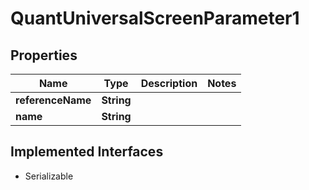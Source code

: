 

# QuantUniversalScreenParameter1


## Properties

Name | Type | Description | Notes
------------ | ------------- | ------------- | -------------
**referenceName** | **String** |  | 
**name** | **String** |  | 


## Implemented Interfaces

* Serializable



